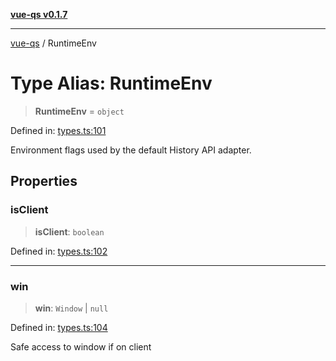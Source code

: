 [**vue-qs v0.1.7**](../README.md)

***

[vue-qs](../README.md) / RuntimeEnv

# Type Alias: RuntimeEnv

> **RuntimeEnv** = `object`

Defined in: [types.ts:101](https://github.com/iamsomraj/vue-qs/blob/8dd8b9116f5f79adc1bc1b23a2ea361a3c83a0ab/src/types.ts#L101)

Environment flags used by the default History API adapter.

## Properties

### isClient

> **isClient**: `boolean`

Defined in: [types.ts:102](https://github.com/iamsomraj/vue-qs/blob/8dd8b9116f5f79adc1bc1b23a2ea361a3c83a0ab/src/types.ts#L102)

***

### win

> **win**: `Window` \| `null`

Defined in: [types.ts:104](https://github.com/iamsomraj/vue-qs/blob/8dd8b9116f5f79adc1bc1b23a2ea361a3c83a0ab/src/types.ts#L104)

Safe access to window if on client
